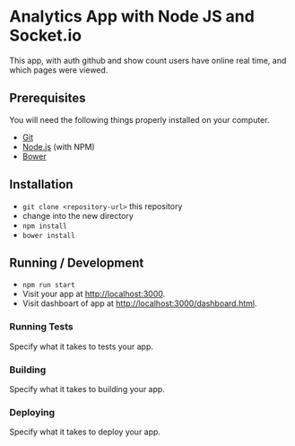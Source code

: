 # Analytics App with Node JS and Socket.io

This app, with auth github and show count users have online real time, and which pages were viewed.

## Prerequisites

You will need the following things properly installed on your computer.

* [Git](http://git-scm.com/)
* [Node.js](http://nodejs.org/) (with NPM)
* [Bower](http://bower.io/)

## Installation

* `git clone <repository-url>` this repository
* change into the new directory
* `npm install`
* `bower install`

## Running / Development

* `npm run start`
* Visit your app at [http://localhost:3000](http://localhost:3000).
* Visit dashboart of app at [http://localhost:3000/dashboard.html](http://localhost:3000/dashboard.html).

### Running Tests

Specify what it takes to tests your app.

### Building

Specify what it takes to building your app.

### Deploying

Specify what it takes to deploy your app.